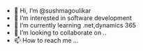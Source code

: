 - 👋 Hi, I’m @sushmagoulikar
- 👀 I’m interested in software development
- 🌱 I’m currently learning .net,dynamics 365
- 💞️ I’m looking to collaborate on ..
- 📫 How to reach me ...

<!---
sushmagoulikar/sushmagoulikar is a ✨ special ✨ repository because its `README.md` (this file) appears on your GitHub profile.
You can click the Preview link to take a look at your changes.
--->

